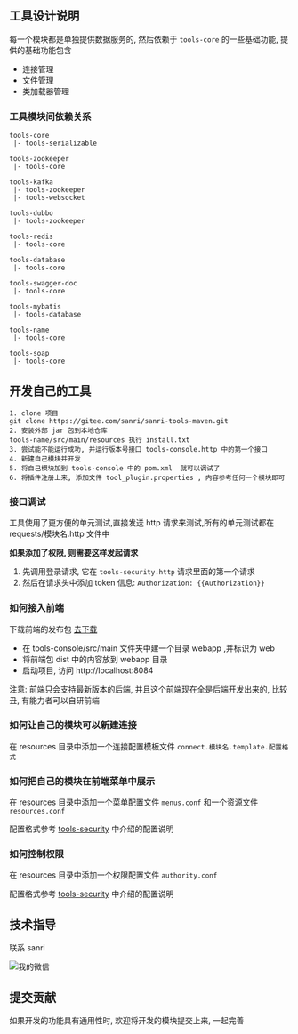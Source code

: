 ## 工具设计说明

每一个模块都是单独提供数据服务的, 然后依赖于 `tools-core` 的一些基础功能, 提供的基础功能包含 

- 连接管理
- 文件管理
- 类加载器管理

### 工具模块间依赖关系

```
tools-core
 |- tools-serializable
 
tools-zookeeper
 |- tools-core

tools-kafka 
 |- tools-zookeeper
 |- tools-websocket
  
tools-dubbo
 |- tools-zookeeper
 
tools-redis
 |- tools-core
   
tools-database
 |- tools-core

tools-swagger-doc
 |- tools-core

tools-mybatis 
 |- tools-database

tools-name
 |- tools-core
 
tools-soap
 |- tools-core
```

## 开发自己的工具
```
1. clone 项目
git clone https://gitee.com/sanri/sanri-tools-maven.git
2. 安装外部 jar 包到本地仓库
tools-name/src/main/resources 执行 install.txt 
3. 尝试能不能运行成功, 并运行版本号接口 tools-console.http 中的第一个接口
4. 新建自己模块并开发
5. 将自己模块加到 tools-console 中的 pom.xml  就可以调试了
6. 将插件注册上来, 添加文件 tool_plugin.properties , 内容参考任何一个模块即可
```

### 接口调试
工具使用了更方便的单元测试,直接发送 http 请求来测试,所有的单元测试都在 requests/模块名.http 文件中

**如果添加了权限, 则需要这样发起请求**

1. 先调用登录请求, 它在 `tools-security.http` 请求里面的第一个请求
2. 然后在请求头中添加 token 信息: `Authorization: {{Authorization}}`

### 如何接入前端
下载前端的发布包 [去下载](https://gitee.com/sanri/sanritoolsvue/releases)

- 在 tools-console/src/main 文件夹中建一个目录 webapp ,并标识为 web
- 将前端包 dist 中的内容放到 webapp 目录 
- 启动项目, 访问 http://localhost:8084

注意: 前端只会支持最新版本的后端, 并且这个前端现在全是后端开发出来的, 比较丑, 有能力者可以自研前端

### 如何让自己的模块可以新建连接
在 resources 目录中添加一个连接配置模板文件 `connect.模块名.template.配置格式`

### 如何把自己的模块在前端菜单中展示
在 resources 目录中添加一个菜单配置文件 `menus.conf` 和一个资源文件 `resources.conf`

配置格式参考 [tools-security](../tools-security/src/main/resources/tools-security-introduce.md) 中介绍的配置说明 

### 如何控制权限
在 resources 目录中添加一个权限配置文件 `authority.conf`

配置格式参考 [tools-security](../tools-security/src/main/resources/tools-security-introduce.md) 中介绍的配置说明 

## 技术指导 
联系 sanri 

![我的微信](https://images.gitee.com/uploads/images/2020/0802/183913_c89fb735_409739.jpeg)

## 提交贡献
如果开发的功能具有通用性时, 欢迎将开发的模块提交上来, 一起完善 